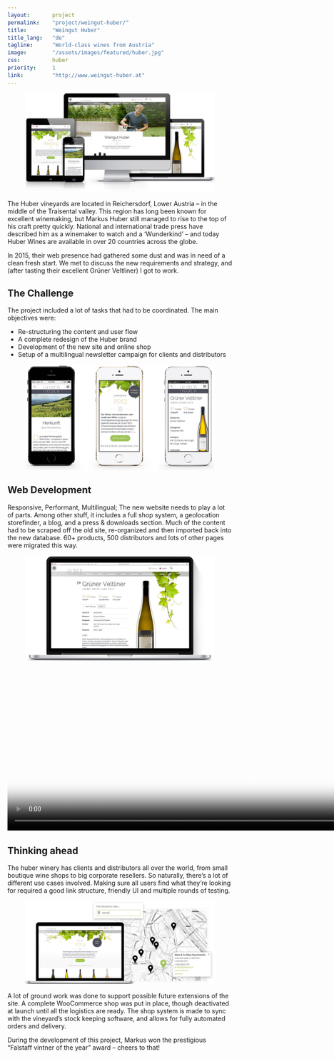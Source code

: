 ```yaml
---
layout:       project
permalink:    "project/weingut-huber/"
title:        "Weingut Huber"
title_lang:   "de"
tagline:      "World-class wines from Austria"
image:        "/assets/images/featured/huber.jpg"
css:          huber
priority:     1
link:         "http://www.weingut-huber.at"
---
```


<figure class="extend">
  <img src="images/huber_case_view.jpg" alt="The Huber website on different devices">
</figure>

The Huber vineyards are located in Reichersdorf, Lower Austria – in the middle of the Traisental valley. This region has long been known for excellent winemaking, but Markus Huber still managed to rise to the top of his craft pretty quickly. National and international trade press have described him as a winemaker to watch and a ‘Wunderkind’ – and today Huber Wines are available in over 20 countries across the globe.

In 2015, their web presence had gathered some dust and was in need of a clean fresh start. We met to discuss the new requirements and strategy, and (after tasting their excellent Grüner Veltliner) I got to work.

## The Challenge

The project included a lot of tasks that had to be coordinated. The main objectives were:

* Re-structuring the content and user flow
* A complete redesign of the Huber brand
* Development of the new site and online shop
* Setup of a multilingual newsletter campaign for clients and distributors

<figure class="extend">
  <img src="images/huber_mobile_view.jpg" alt="Mobile View">
</figure>

## Web Development

Responsive, Performant, Multilingual; The new website needs to play a lot of parts. Among other stuff, it includes a full shop system, a geolocation storefinder, a blog, and a press & downloads section. Much of the content had to be scraped off the old site, re-organized and then imported back into the new database. 60+ products, 500 distributors and lots of other pages were migrated this way.

<figure class="extend">
  <img src="images/huber_product_macbook.jpg" alt="Product Page">
</figure>

<div class="extend">
  <video poster="images/bottleslider-still.jpg" preload="" autoplay="autoplay" loop="loop" width="960" height="360">
    <source src="video/bottleslider.webm" type="video/webm" />
    <source src="video/bottleslider.mp4" type="video/mp4" />
  </video>
</div>

## Thinking ahead

The huber winery has clients and distributors all over the world, from small boutique wine shops to big corporate resellers. So naturally, there’s a lot of different use cases involved. Making sure all users find what they’re looking for required a good link structure, friendly UI and multiple rounds of testing.

<figure class="extend">
  <img src="images/huber_storefinder_mockup.jpg" alt="Storefinder Screen">
</figure>

A lot of ground work was done to support possible future extensions of the site. A complete WooCommerce shop was put in place, though deactivated at launch until all the logistics are ready. The shop system is made to sync with the vineyard’s stock keeping software, and allows for fully automated orders and delivery.

During the development of this project, Markus won the prestigious “Falstaff vintner of the year” award – cheers to that!
